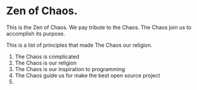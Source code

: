 # Zen of Chaos.
This is the Zen of Chaos. We pay tribute to the Chaos. The Chaos join us to accomplish its purpose.

This is a list of principles that made The Chaos our religion.

1. The Chaos is complicated
2. The Chaos is our religion
3. The Chaos is our inspiration to programming
4. The Chaos guide us for make the best open source project
5. 
